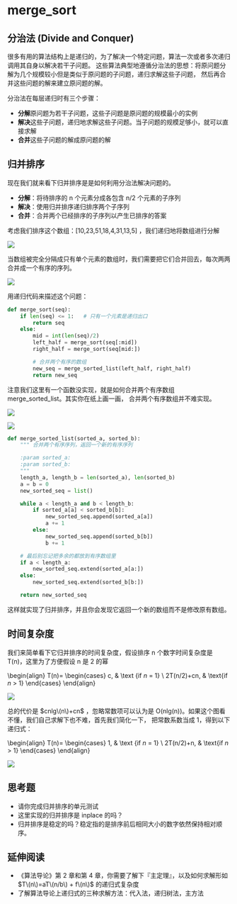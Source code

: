 # merge\_sort

## 分治法 \(Divide and Conquer\)

很多有用的算法结构上是递归的，为了解决一个特定问题，算法一次或者多次递归调用其自身以解决若干子问题。 这些算法典型地遵循分治法的思想：将原问题分解为几个规模较小但是类似于原问题的子问题，递归求解这些子问题， 然后再合并这些问题的解来建立原问题的解。

分治法在每层递归时有三个步骤：

* **分解**原问题为若干子问题，这些子问题是原问题的规模最小的实例
* **解决**这些子问题，递归地求解这些子问题。当子问题的规模足够小，就可以直接求解
* **合并**这些子问题的解成原问题的解

## 归并排序

现在我们就来看下归并排序是是如何利用分治法解决问题的。

* **分解**：将待排序的 n 个元素分成各包含 n/2 个元素的子序列
* **解决**：使用归并排序递归排序两个子序列
* **合并**：合并两个已经排序的子序列以产生已排序的答案

考虑我们排序这个数组：\[10,23,51,18,4,31,13,5\] ，我们递归地将数组进行分解

![](../../.gitbook/assets/merge_sort_split.png)

当数组被完全分隔成只有单个元素的数组时，我们需要把它们合并回去，每次两两合并成一个有序的序列。

![](../../.gitbook/assets/merge_sort_merge.png)

用递归代码来描述这个问题：

```python
def merge_sort(seq):
    if len(seq) <= 1:   # 只有一个元素是递归出口
        return seq
    else:
        mid = int(len(seq)/2)
        left_half = merge_sort(seq[:mid])
        right_half = merge_sort(seq[mid:])

        # 合并两个有序的数组
        new_seq = merge_sorted_list(left_half, right_half)
        return new_seq
```

注意我们这里有一个函数没实现，就是如何合并两个有序数组 merge\_sorted\_list。其实你在纸上画一画， 合并两个有序数组并不难实现。

![](../../.gitbook/assets/merge_sorted_array.png)

![](../../.gitbook/assets/merge_sorted_array_2.png)

```python
def merge_sorted_list(sorted_a, sorted_b):
    """ 合并两个有序序列，返回一个新的有序序列

    :param sorted_a:
    :param sorted_b:
    """
    length_a, length_b = len(sorted_a), len(sorted_b)
    a = b = 0
    new_sorted_seq = list()

    while a < length_a and b < length_b:
        if sorted_a[a] < sorted_b[b]:
            new_sorted_seq.append(sorted_a[a])
            a += 1
        else:
            new_sorted_seq.append(sorted_b[b])
            b += 1

    # 最后别忘记把多余的都放到有序数组里
    if a < length_a:
        new_sorted_seq.extend(sorted_a[a:])
    else:
        new_sorted_seq.extend(sorted_b[b:])

    return new_sorted_seq
```

这样就实现了归并排序，并且你会发现它返回一个新的数组而不是修改原有数组。

## 时间复杂度

我们来简单看下它归并排序的时间复杂度，假设排序 n 个数字时间复杂度是 T\(n\)，这里为了方便假设 n 是 2 的幂

\begin{align} T\(n\)= \begin{cases} c, & \text {if $n$ = 1} \ 2T\(n/2\)+cn, & \text{if $n$ &gt; 1} \end{cases} \end{align}

![](../../.gitbook/assets/merge_sort_recursion_tree.png)

总的代价是 $cnlg\(n\)+cn$ ，忽略常数项可以认为是 O\(nlg\(n\)\)。如果这个图看不懂，我们自己求解下也不难，首先我们简化一下， 把常数系数当成 1，得到以下递归式：

\begin{align} T\(n\)= \begin{cases} 1, & \text {if $n$ = 1} \ 2T\(n/2\)+n, & \text{if $n$ &gt; 1} \end{cases} \end{align}

![](../../.gitbook/assets/tn.png)

## 思考题

* 请你完成归并排序的单元测试
* 这里实现的归并排序是 inplace 的吗？
* 归并排序是稳定的吗？稳定指的是排序前后相同大小的数字依然保持相对顺序。

## 延伸阅读

* 《算法导论》第 2 章和第 4 章，你需要了解下『主定理』，以及如何求解形如 $T\(n\)=aT\(n/b\) + f\(n\)$ 的递归式复杂度
* 了解算法导论上递归式的三种求解方法：代入法，递归树法，主方法

